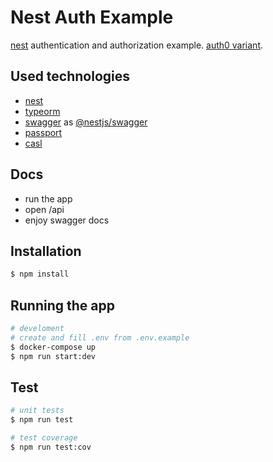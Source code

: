 # Nest Auth Example
[nest](https://github.com/nestjs/nest) authentication and authorization example. 
[auth0 variant](https://github.com/Allohamora/experiments/tree/master/topics/auth0).

## Used technologies
* [nest](https://github.com/nestjs/nest)
* [typeorm](https://github.com/typeorm/typeorm)
* [swagger](https://swagger.io) as [@nestjs/swagger](https://docs.nestjs.com/openapi/introduction)
* [passport](https://github.com/jaredhanson/passport)
* [casl](https://github.com/stalniy/casl)

## Docs
* run the app
* open /api
* enjoy swagger docs

## Installation

```bash
$ npm install
```

## Running the app

```bash
# develoment
# create and fill .env from .env.example
$ docker-compose up
$ npm run start:dev
```

## Test

```bash
# unit tests
$ npm run test

# test coverage
$ npm run test:cov
```
